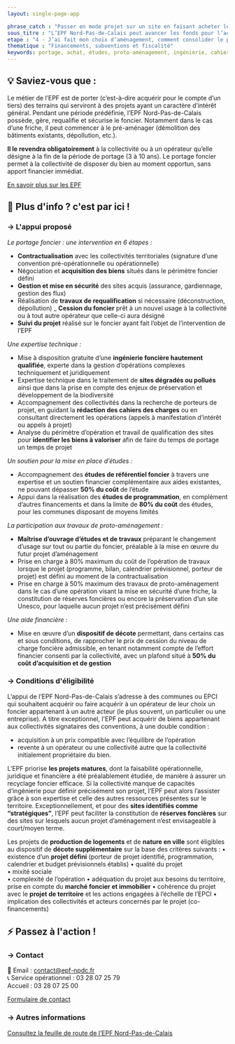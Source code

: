 ```yaml
---
layout: single-page-app

phrase_catch : "Passer en mode projet sur un site en faisant acheter le foncier par l'EPF Nord-Pas-de-Calais"
sous_titre : "L’EPF Nord-Pas-de-Calais peut avancer les fonds pour l’achat du foncier et préparer les opérations d’aménagement."
etape : "4 - J’ai fait mon choix d’aménagement, comment consolider le projet avant d’attaquer les travaux ?"
thematique : "Financements, subventions et fiscalité"
keywords: portage, achat, études, proto-aménagement, ingénierie, cahiers des charges, travaux
---
```


## 💡 Saviez-vous que :

Le métier de l’EPF est de porter (c’est-à-dire acquérir pour le compte d’un tiers) des terrains qui serviront à des projets ayant un caractère d’intérêt général. Pendant une période prédéfinie, l’EPF Nord-Pas-de-Calais possède, gère, requalifie et sécurise le foncier. Notamment dans le cas d’une friche, il peut commencer à le pré-aménager (démolition des bâtiments existants, dépollution, etc.).  

**Il le revendra obligatoirement** à la collectivité ou à un opérateur qu’elle désigne à la fin de la période de portage (3 à 10 ans). Le portage foncier permet à la collectivité de disposer du bien au moment opportun, sans apport financier immédiat.  

[En savoir plus sur les EPF](https://betagouv.github.io/urbanvitaliz/ressources/EPF.html "Ressource EPF")


## 🚀 Plus d'info ? c'est par ici !

### →  L'appui proposé

*Le portage foncier : une intervention en 6 étapes :*
- **Contractualisation** avec les collectivités territoriales (signature d’une convention pré-opérationnelle ou opérationnelle)
- Négociation et **acquisition des biens** situés dans le périmètre foncier défini
- **Gestion et mise en sécurité** des sites acquis (assurance, gardiennage, gestion des flux)
- Réalisation de **travaux de requalification** si nécessaire (déconstruction, dépollution)
_ **Cession du foncier** prêt à un nouvel usage à la collectivité ou à tout autre opérateur que celle-ci aura désigné
- **Suivi du projet** réalisé sur le foncier ayant fait l’objet de l’intervention de l’EPF

*Une expertise technique :*
- Mise à disposition gratuite d’une **ingénierie foncière hautement qualifiée**, experte dans la gestion d’opérations complexes techniquement et juridiquement
- Expertise technique dans le traitement de **sites dégradés ou pollués** ainsi que dans la prise en compte des enjeux de préservation et développement de la biodiversité
- Accompagnement des collectivités dans la recherche de porteurs de projet, en guidant la **rédaction des cahiers des charges** ou en consultant directement les opérations (appels à manifestation d’intérêt ou appels à projet)
- Analyse du périmètre d’opération et travail de qualification des sites pour **identifier les biens à valoriser** afin de faire du temps de portage un temps de projet

*Un soutien pour la mise en place d’études :*
- Accompagnement des **études de référentiel foncier** à travers une expertise et un soutien financier complémentaire aux aides existantes, ne pouvant dépasser **50% du coût** de l’étude
- Appui dans la réalisation des **études de programmation**, en complément d’autres financements et dans la limite de **80% du coût** des études, pour les communes disposant de moyens limités

*La participation aux travaux de proto-aménagement :*
- **Maîtrise d’ouvrage d’études et de travaux** préparant le changement d’usage sur tout ou partie du foncier, préalable à la mise en œuvre du futur projet d’aménagement
- Prise en charge à 80% maximum du coût de l’opération de travaux lorsque le projet (programme, bilan, calendrier prévisionnel, porteur de projet) est défini au moment de la contractualisation
- Prise en charge à 50% maximum des travaux de proto-aménagement dans le cas d’une opération visant la mise en sécurité d’une friche, la constitution de réserves foncières ou encore la préservation d’un site Unesco, pour laquelle aucun projet n’est précisément défini

*Une aide financière :*
- Mise en œuvre d’un **dispositif de décote** permettant, dans certains cas et sous conditions, de rapprocher le prix de cession du niveau de charge foncière admissible, en tenant notamment compte de l’effort financier consenti par la collectivité, avec un plafond situé à **50% du coût d’acquisition et de gestion**


### →  Conditions d'éligibilité

L’appui de l’EPF Nord-Pas-de-Calais s’adresse à des communes ou EPCI qui souhaitent acquérir ou faire acquérir à un opérateur de leur choix un foncier appartenant à un autre acteur (le plus souvent, un particulier ou une entreprise). 
A titre exceptionnel, l'EPF peut acquérir de biens appartenant aux collectivités signataires des conventions, à une double condition : 
- acquisition à un prix compatible avec l’équilibre de l’opération 
- revente à un opérateur ou une collectivité autre que la collectivité initialement propriétaire du bien.

  
L’EPF priorise **les projets matures**, dont la faisabilité opérationnelle, juridique et financière a été préalablement étudiée, de manière à assurer un recyclage foncier efficace.
Si la collectivité manque de capacités d’ingénierie pour définir précisément son projet, l’EPF peut alors l’assister grâce à son expertise et celle des autres ressources présentes sur le territoire.
Exceptionnellement, et pour des **sites identifiés comme “stratégiques”**, l’EPF peut faciliter la constitution de **réserves foncières** sur des sites sur lesquels aucun projet d’aménagement n’est envisageable à court/moyen terme.  
 
Les projets de **production de logements** et de **nature en ville** sont éligibles au dispositif de **décote supplémentaire** sur la base des critères suivants :
• existence d’un **projet défini** (porteur de projet identifié, programmation, calendrier et budget prévisionnels établis)
• qualité du projet    
• mixité sociale         
• complexité de l’opération 
• adéquation du projet aux besoins du territoire, prise en compte du **marché foncier et immobilier**
• cohérence du projet avec le **projet de territoire** et les actions engagées à l’échelle de l’EPCI
• implication des collectivités et acteurs concernés par le projet (co-financements)


## ⚡ Passez à l'action !

### →  Contact

📧 Email : contact@epf-npdc.fr  
📞 Service opérationnel : 03 28 07 25 79  
Accueil : 03 28 07 25 00  
  
[Formulaire de contact](https://www.epf-npdc.fr/lepf-pratique/contact "Contact EPF Nord-Pas-de-Calais")

### →  Autres informations

[Consultez la feuille de route de l’EPF Nord-Pas-de-Calais](https://www.epf-npdc.fr/strategies-et-moyens/le-ppi-feuille-de-route-de-lepf "PPI EPF Nord-Pas-de-Calais")



